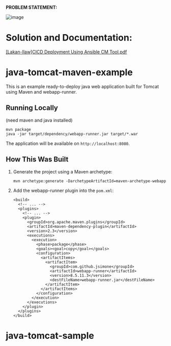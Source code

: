 **PROBLEM STATEMENT:**

![image](https://github.com/Lakan-Ilaw/ERCLI_PG-DO-Configuration-Management-with-Ansible-and-Terraform_CEP1/assets/134827117/ed22f7bb-ef19-4c9c-aaeb-7b8fc73bb8dd)

# **Solution and Documentation:**
[[Lakan-Ilaw]CICD Deployment Using Ansible CM Tool.pdf](https://github.com/Lakan-Ilaw/ERCLI_PG-DO-Configuration-Management-with-Ansible-and-Terraform_CEP1/files/15227917/Lakan-Ilaw.CICD.Deployment.Using.Ansible.CM.Tool.pdf)

# java-tomcat-maven-example

This is an example ready-to-deploy java web application built for Tomcat using Maven and webapp-runner.

## Running Locally

(need maven and java installed)

```
mvn package
java -jar target/dependency/webapp-runner.jar target/*.war
```

The application will be available on `http://localhost:8080`.

## How This Was Built

1. Generate the project using a Maven archetype:

   ```
   mvn archetype:generate -DarchetypeArtifactId=maven-archetype-webapp
   ```

2. Add the webapp-runner plugin into the `pom.xml`:

   ```
   <build>
     <!-- ... -->
     <plugins>
       <!-- ... -->
       <plugin>
         <groupId>org.apache.maven.plugins</groupId>
         <artifactId>maven-dependency-plugin</artifactId>
         <version>2.3</version>
         <executions>
           <execution>
             <phase>package</phase>
             <goals><goal>copy</goal></goals>
             <configuration>
               <artifactItems>
                 <artifactItem>
                   <groupId>com.github.jsimone</groupId>
                   <artifactId>webapp-runner</artifactId>
                   <version>8.5.11.3</version>
                   <destFileName>webapp-runner.jar</destFileName>
                 </artifactItem>
               </artifactItems>
             </configuration>
           </execution>
         </executions>
       </plugin>
     </plugins>
   </build>
   ```
# java-tomcat-sample
